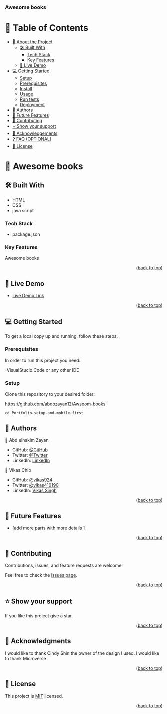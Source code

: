 <a name="readme-top"></a>
<div>
  <h3><b>Awesome books
</b></h3>
</div>

# 📗 Table of Contents

- [📖 About the Project](#about-project)
  - [🛠 Built With](#built-with)
    - [Tech Stack](#tech-stack)
    - [Key Features](#key-features)
  - [🚀 Live Demo](#live-demo)
- [💻 Getting Started](#getting-started)
  - [Setup](#setup)
  - [Prerequisites](#prerequisites)
  - [Install](#install)
  - [Usage](#usage)
  - [Run tests](#run-tests)
  - [Deployment](#deployment)
- [👥 Authors](#authors)
- [🔭 Future Features](#future-features)
- [🤝 Contributing](#contributing)
- [⭐️ Show your support](#support)
- [🙏 Acknowledgements](#acknowledgements)
- [❓ FAQ (OPTIONAL)](#faq)
- [📝 License](#license)

# 📖 Awesome books <a name="about-project"></a>



## 🛠 Built With <a name="built-with"></a>

- HTML 
- CSS
- java script

### Tech Stack <a name="tech-stack"></a>

- package.json
### Key Features <a name="key-features"></a>

Awesome books
<p align="right">(<a href="#readme-top">back to top</a>)</p>

## 🚀 Live Demo <a name="live-demo"></a>


- [Live Demo Link](https://abdozayan12.github.io/Awsoom-books/)

<p align="right">(<a href="#readme-top">back to top</a>)</p>

## 💻 Getting Started <a name="getting-started"></a>

To get a local copy up and running, follow these steps.

### Prerequisites

In order to run this project you need:

  -VisualStucio Code or any other IDE

### Setup

Clone this repository to your desired folder:

https://github.com/abdozayan12/Awsoom-books
 ````
 cd Portfolio-setup-and-mobile-first
 ````

## 👥 Authors <a name="authors"></a>

👤 Abd elhakim Zayan

- GitHub: [@GitHub](https://github.com/abdozayan12)
- Twitter: [@Twitter](https://twitter.com/zayan_abdo)
- LinkedIn: [LinkedIn](https://www.linkedin.com/in/abdo-zayan-39b073128/)

👤 Vikas Chib

- GitHub: [@vikas924](https://github.com/vikas924)
- Twitter: [@vikas410190](https://twitter.com/vikas410190)
- LinkedIn: [Vikas Singh](https://www.linkedin.com/in/vikas-singh-586a07132/)


<p align="right">(<a href="#readme-top">back to top</a>)</p>


## 🔭 Future Features <a name="future-features"></a>

- [add more parts with more details ] 

<p align="right">(<a href="#readme-top">back to top</a>)</p>

## 🤝 Contributing <a name="contributing"></a>

Contributions, issues, and feature requests are welcome!

Feel free to check the [issues page](https://github.com/abdozayan12/Awsoom-books/issues).

<p align="right">(<a href="#readme-top">back to top</a>)</p>

## ⭐️ Show your support <a name="support"></a>

If you like this project give a star.

<p align="right">(<a href="#readme-top">back to top</a>)</p>

## 🙏 Acknowledgments <a name="acknowledgements"></a>

I would like to thank Cindy Shin the owner of the design I used.
I would like to thank Microverse

<p align="right">(<a href="#readme-top">back to top</a>)</p>

## 📝 License <a name="license"></a>

This project is [MIT](./MIT.md) licensed.

<p align="right">(<a href="#readme-top">back to top</a>)</p>
